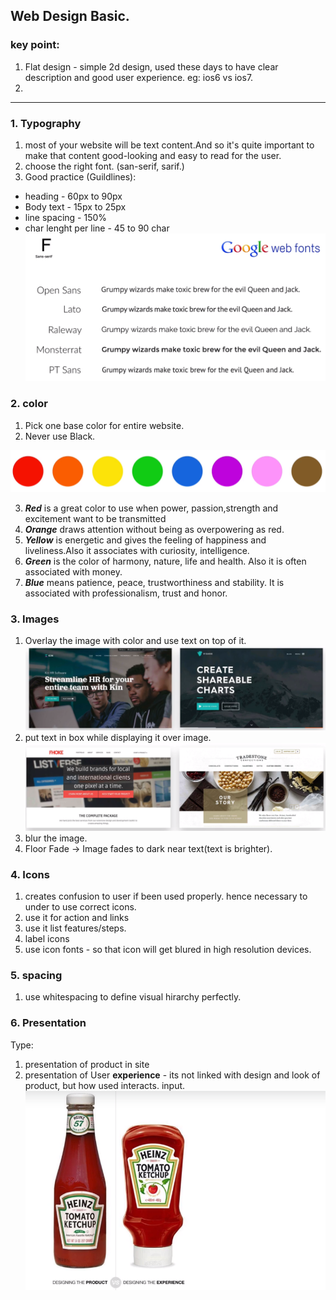## Web Design Basic.

### key point:
1. Flat design - simple 2d design, used these days to have clear description and good user experience. eg: ios6 vs ios7.
2. 

***
### 1. Typography
1. most of your website will be text content.And so it's quite important to make that content good-looking and easy to read for the user.
2. choose the right font. (san-serif, sarif.)
3. Good practice (Guildlines):
- heading - 60px to 90px
- Body text - 15px to 25px
- line spacing - 150%
- char lenght per line - 45 to 90 char
![](https://github.com/lekhrajdinkar/css_html/blob/master/NOTES/assets/font-1.PNG)

### 2. color
1. Pick one base color for entire website.
2. Never use Black.

![](https://github.com/lekhrajdinkar/css_html/blob/master/NOTES/assets/col-1.PNG)

3. _**Red**_ is a great color to use when power, passion,strength and excitement want to be transmitted
4. _**Orange**_ draws attention without being as overpowering as red.
5. _**Yellow**_ is energetic and gives the feeling of happiness and liveliness.Also it associates with curiosity, intelligence.
6. _**Green**_ is the color of harmony, nature, life and health. Also it is often associated with money.
7. _**Blue**_ means patience, peace, trustworthiness and stability. It is associated with professionalism, trust and honor.

### 3. Images
1. Overlay the image with color and use text on top of it.
![](https://github.com/lekhrajdinkar/css_html/blob/master/NOTES/assets/img-1.PNG)
2. put text in box while displaying it over image.
![](https://github.com/lekhrajdinkar/css_html/blob/master/NOTES/assets/img-2.PNG)
3. blur the image.
4. Floor Fade -> Image fades to dark near text(text is brighter).

### 4. Icons
1. creates confusion to user if been used properly. hence necessary to under to use correct icons.
2. use it for action and links
3. use it list features/steps.
4. label icons
5. use  icon fonts - so that icon will get blured in high resolution devices.

### 5. spacing
1. use whitespacing to define visual hirarchy perfectly.

### 6. Presentation 

Type:
1. presentation of product in site
2. presentation of User **experience** - its not linked with design and look of product, but how used interacts. input.
![](https://github.com/lekhrajdinkar/css_html/blob/master/NOTES/assets/wd-1.PNG)





